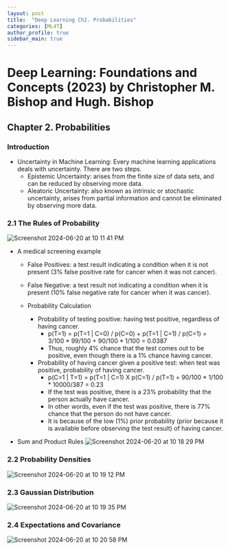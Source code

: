 ```yaml
---
layout: post
title:  "Deep Learning Ch2. Probabilities"
categories: [ML4T]
author_profile: true
sidebar_main: true
---
```


# Deep Learning: Foundations and Concepts (2023) by Christopher M. Bishop and Hugh. Bishop
## Chapter 2. Probabilities

### Introduction    
- Uncertainty in Machine Learning: Every machine learning applications deals with uncertainty. There are two steps.
    - Epistemic Uncertainty: arises from the finite size of data sets, and can be reduced by observing more data.
    - Aleatoric Uncertainty: also known as intrinsic or stochastic uncertainty, arises from partial information and cannot be eliminated by observing more data.
 


### 2.1 The Rules of Probability

![Screenshot 2024-06-20 at 10 11 41 PM](https://github.com/melody11sung/melody11sung.github.io/assets/125707768/2a95c4a4-e0fa-4fd4-ae3e-cdb271f51de3)

- A medical screening example
  - False Positives: a test result indicating a condition when it is not present (3% false positive rate for cancer when it was not cancer).
  - False Negative: a test result not indicating a condition when it is present (10% false negative rate for cancer when it was cancer).
 
  - Probability Calculation
    - Probability of testing positive: having test positive, regardless of having cancer.
      - p(T=1) = p(T=1 | C=0) / p(C=0) + p(T=1 | C=1) / p(C=1)
        = 3/100 * 99/100 + 90/100 * 1/100 = 0.0387
      - Thus, roughly 4% chance that the test comes out to be positive, even though there is a 1% chance having cancer.
    - Probability of having cancer given a positive test: when test was positive, probability of having cancer.
      - p(C=1 | T=1) = p(T=1 | C=1) X p(C=1) / p(T=1)
        = 90/100 * 1/100 * 10000/387 = 0.23
      - If the test was positive, there is a 23% probability that the person actually have cancer.
      - In other words, even if the test was positive, there is 77% chance that the person do not have cancer.
      - It is because of the low (1%) prior probability (prior because it is available before observing the test result) of having cancer.


- Sum and Product Rules
![Screenshot 2024-06-20 at 10 18 29 PM](https://github.com/melody11sung/melody11sung.github.io/assets/125707768/77f83a1f-21e8-45c2-bdf3-a4a3a706568d)


### 2.2 Probability Densities
![Screenshot 2024-06-20 at 10 19 12 PM](https://github.com/melody11sung/melody11sung.github.io/assets/125707768/e1c1305b-9d78-4453-91ab-52435b10a17f)

     
### 2.3 Gaussian Distribution
![Screenshot 2024-06-20 at 10 19 35 PM](https://github.com/melody11sung/melody11sung.github.io/assets/125707768/f3175f0c-d4d0-48c2-a131-5ea9be636de1)

    
### 2.4 Expectations and Covariance
![Screenshot 2024-06-20 at 10 20 58 PM](https://github.com/melody11sung/melody11sung.github.io/assets/125707768/e4fe082d-9d3d-4541-b609-6fc71fd663eb)



